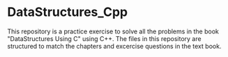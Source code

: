 # DataStructures_Cpp
This repository is a practice exercise to solve all the problems in the book "DataStructures Using C" using C++. The files in this repository are structured to match the chapters and excercise questions in the text book.
